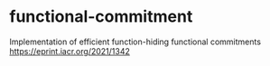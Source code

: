 # functional-commitment
Implementation of efficient function-hiding functional commitments https://eprint.iacr.org/2021/1342
